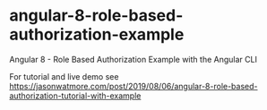 # angular-8-role-based-authorization-example

Angular 8 - Role Based Authorization Example with the Angular CLI

For tutorial and live demo see https://jasonwatmore.com/post/2019/08/06/angular-8-role-based-authorization-tutorial-with-example